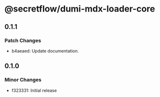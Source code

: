# @secretflow/dumi-mdx-loader-core

## 0.1.1

### Patch Changes

- b4aeaed: Update documentation.

## 0.1.0

### Minor Changes

- f323331: Initial release

